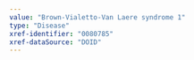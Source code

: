 ```yaml
---
value: "Brown-Vialetto-Van Laere syndrome 1"
type: "Disease"
xref-identifier: "0080785"
xref-dataSource: "DOID"
---
```

